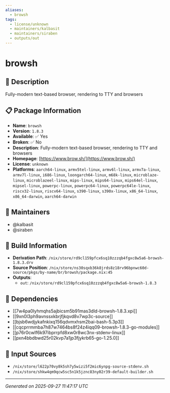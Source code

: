 ```yaml
---
aliases:
  - browsh
tags:
  - license/unknown
  - maintainers/kalbasit
  - maintainers/siraben
  - outputs/out
---
```


# browsh

## 📝 Description

Fully-modern text-based browser, rendering to TTY and browsers

## 📋 Package Information

- **Name**: `browsh`
- **Version**: `1.8.3`
- **Available**: ✅ Yes
- **Broken**: ✅ No
- **Description**: Fully-modern text-based browser, rendering to TTY and browsers
- **Homepage**: [https://www.brow.sh/](https://www.brow.sh/)
- **License**: `unknown`
- **Platforms**: `aarch64-linux`, `armv5tel-linux`, `armv6l-linux`, `armv7a-linux`, `armv7l-linux`, `i686-linux`, `loongarch64-linux`, `m68k-linux`, `microblaze-linux`, `microblazeel-linux`, `mips-linux`, `mips64-linux`, `mips64el-linux`, `mipsel-linux`, `powerpc-linux`, `powerpc64-linux`, `powerpc64le-linux`, `riscv32-linux`, `riscv64-linux`, `s390-linux`, `s390x-linux`, `x86_64-linux`, `x86_64-darwin`, `aarch64-darwin`
## 👥 Maintainers

- @kalbasit
- @siraben


## 🔧 Build Information

- **Derivation Path**: `/nix/store/rd9cl159pfcx6sq10zzzqb4fgxc8w5a6-browsh-1.8.3.drv`
- **Source Position**: `/nix/store/ns30sqxb36k8jrds8z18rv96bpnwc60d-source/pkgs/by-name/br/browsh/package.nix:45`
- **Outputs**:
  - `out`:  `/nix/store/rd9cl159pfcx6sq10zzzqb4fgxc8w5a6-browsh-1.8.3`

## 🔗 Dependencies

- [[7w4pa0lyhmqhs5ajbicsm5b91mas3dld-browsh-1.8.3.xpi]]
- [[9xn0l3ph9avnssxkbrjfjkqvd8v7wp3c-source]]
- [[bjsb6wdjykafnkixq156qdvmxhsm2bai-bash-5.3p3]]
- [[cqcprrmmba7h87w7464bs8f24z4iqq09-browsh-1.8.3-go-modules]]
- [[p76r0cwlf6k97ibprrpfd8xw0r8wc3nx-stdenv-linux]]
- [[pxn4bbdbwd25r02kvp7a1jp3fjykrb65-go-1.25.0]]

## 📁 Input Sources

- `/nix/store/l622p70vy8k5sh7y5wizi5f2mic6ynpg-source-stdenv.sh`
- `/nix/store/shkw4qm9qcw5sc5n1k5jznc83ny02r39-default-builder.sh`

---
*Generated on 2025-09-27 11:47:17 UTC*
